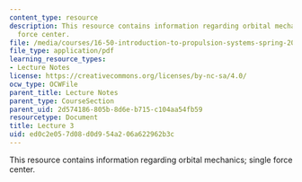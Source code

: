```yaml
---
content_type: resource
description: This resource contains information regarding orbital mechanics; single
  force center.
file: /media/courses/16-50-introduction-to-propulsion-systems-spring-2012/ed0c2e057d08d0d954a206a622962b3c_MIT16_50S12_lec3.pdf
file_type: application/pdf
learning_resource_types:
- Lecture Notes
license: https://creativecommons.org/licenses/by-nc-sa/4.0/
ocw_type: OCWFile
parent_title: Lecture Notes
parent_type: CourseSection
parent_uid: 2d574186-805b-8d6e-b715-c104aa54fb59
resourcetype: Document
title: Lecture 3
uid: ed0c2e05-7d08-d0d9-54a2-06a622962b3c
---
```

This resource contains information regarding orbital mechanics; single force center.